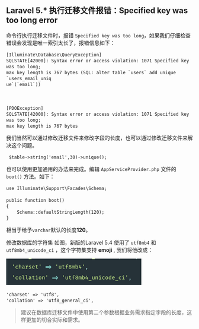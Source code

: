 ## Laravel 5.* 执行迁移文件报错：Specified key was too long error

命令行执行迁移文件时，报错 `Specified key was too long`，如果我们仔细检查错误会发现是唯一索引太长了，报错信息如下：

```
[Illuminate\Database\QueryException]
SQLSTATE[42000]: Syntax error or access violation: 1071 Specified key was too long;
max key length is 767 bytes (SQL: alter table `users` add unique `users_email_uniq
ue`(`email`))



[PDOException]
SQLSTATE[42000]: Syntax error or access violation: 1071 Specified key was too long;
max key length is 767 bytes
```

我们当然可以通过修改迁移文件来修改字段的长度，也可以通过修改迁移文件来解决这个问题。

```
 $table->string('email',30)->unique();
```
也可以使用更加通用的办法来完成。编辑 `AppServiceProvider.php` 文件的 `boot()` 方法。如下：

```
use Illuminate\Support\Facades\Schema;

public function boot()
{
    Schema::defaultStringLength(120);
}
```

相当于给予`varchar`默认的长度**120**。

修改数据库的字符集
如图，新版的Laravel 5.4 使用了 `utf8mb4` 和 `utf8mb4_unicode_ci` ，这个字符集支持 **emoji** , 我们将他改成：

![](image/screenshot_1493026376620.png)

```
'charset' => 'utf8',
'collation' => 'utf8_general_ci',
```

> 建议在数据库迁移文件中使用第二个参数根据业务需求指定字段的长度，这样更加的切合实际和需求。
